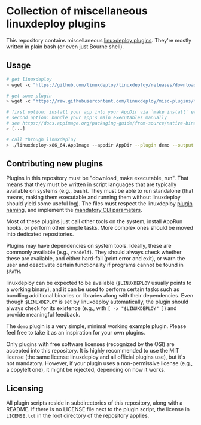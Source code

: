 # Collection of miscellaneous linuxdeploy plugins

This repository contains miscellaneous [linuxdeploy plugins](https://github.com/linuxdeploy/linuxdeploy/wiki/Plugin-system). They're mostly written in plain bash (or even just Bourne shell).


## Usage

```bash
# get linuxdeploy
> wget -c "https://github.com/linuxdeploy/linuxdeploy/releases/download/continuous/linuxdeploy-x86_64.AppImage"

# get some plugin
> wget -c "https://raw.githubusercontent.com/linuxdeploy/misc-plugins/master/demo/linuxdeploy-plugin-demo.sh"

# first option: install your app into your AppDir via `make install` etc.
# second option: bundle your app's main executables manually
# see https://docs.appimage.org/packaging-guide/from-source/native-binaries.html for more information
> [...]

# call through linuxdeploy
> ./linuxdeploy-x86_64.AppImage --appdir AppDir --plugin demo --output appimage --icon-file mypackage.png --desktop-file mypackage.desktop
```


## Contributing new plugins

Plugins in this repository must be "download, make executable, run". That means that they must be written in script languages that are typically available on systems (e.g., bash). They must be able to run standalone (that means, making them executable and running them without linuxdeploy should yield some useful log). The files must respect the linuxdeploy [plugin naming](https://github.com/linuxdeploy/linuxdeploy/wiki/Plugin-system#plugin-naming), and implement the [mandatory CLI parameters](https://github.com/linuxdeploy/linuxdeploy/wiki/Plugin-system#mandatory-parameters).

Most of these plugins just call other tools on the system, install AppRun hooks, or perform other simple tasks. More complex ones should be moved into dedicated repositories.

Plugins may have dependencies on system tools. Ideally, these are commonly available (e.g., `readelf`). They should always check whether these are available, and either hard-fail (print error and exit), or warn the user and deactivate certain functionality if programs cannot be found in `$PATH`.

linuxdeploy can be expected to be available (`$LINUXDEPLOY` usually points to a working binary), and it can be used to perform certain tasks such as bundling additional binaries or libraries along with their dependencies.
Even though `$LINUXDEPLOY` is set by linuxdeploy automatically, the plugin should always check for its existence (e.g., with `[ -x "$LINUXDEPLOY" ]`) and provide meaningful feedback.

The `demo` plugin is a very simple, minimal working example plugin. Please feel free to take it as an inspiration for your own plugins.

Only plugins with free software licenses (recognized by the OSI) are accepted into this repository. It is highly recommended to use the MIT license (the same license linuxdeploy and all official plugins use), but it's not mandatory. However, if your plugin uses a non-permissive license (e.g., a copyleft one), it might be rejected, depending on how it works.


## Licensing

All plugin scripts reside in subdirectories of this repository, along with a README. If there is no LICENSE file next to the plugin script, the license in `LICENSE.txt` in the root directory of the repository applies.
